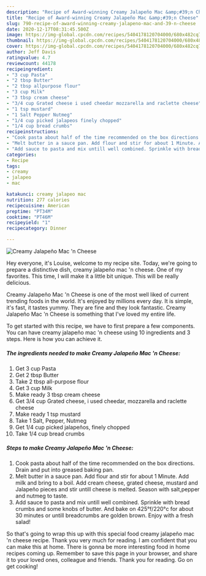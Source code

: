 ```yaml
---
description: "Recipe of Award-winning Creamy Jalapeño Mac &amp;#39;n Cheese"
title: "Recipe of Award-winning Creamy Jalapeño Mac &amp;#39;n Cheese"
slug: 790-recipe-of-award-winning-creamy-jalapeno-mac-and-39-n-cheese
date: 2020-12-17T08:31:45.500Z
image: https://img-global.cpcdn.com/recipes/5404178120704000/680x482cq70/creamy-jalapeno-mac-n-cheese-recipe-main-photo.jpg
thumbnail: https://img-global.cpcdn.com/recipes/5404178120704000/680x482cq70/creamy-jalapeno-mac-n-cheese-recipe-main-photo.jpg
cover: https://img-global.cpcdn.com/recipes/5404178120704000/680x482cq70/creamy-jalapeno-mac-n-cheese-recipe-main-photo.jpg
author: Jeff Davis
ratingvalue: 4.7
reviewcount: 44178
recipeingredient:
- "3 cup Pasta"
- "2 tbsp Butter"
- "2 tbsp allpurpose flour"
- "3 cup Milk"
- "3 tbsp cream cheese"
- "3/4 cup Grated cheese i used cheedar mozzarella and raclette cheese"
- "1 tsp mustard"
- "1 Salt Pepper Nutmeg"
- "1/4 cup picked jalapeos finely chopped"
- "1/4 cup bread crumbs"
recipeinstructions:
- "Cook pasta about half of the time recommended on the box directions. Drain and put into greased baking pan."
- "Melt butter in a sauce pan. Add flour and stir for about 1 Minute. Add milk and bring to a boil. Add cream cheese, grated cheese, mustard and Jalapeño pieces and stir untill cheese is melted. Season with salt,pepper and nutmeg to taste."
- "Add sauce to pasta and mix untill well combined. Sprinkle with bread crumbs and some knobs of butter. And bake on 425°f/220°c for about 30 minutes or untill breadcrumbs are golden brown. Enjoy with a fresh salad!"
categories:
- Recipe
tags:
- creamy
- jalapeo
- mac

katakunci: creamy jalapeo mac 
nutrition: 277 calories
recipecuisine: American
preptime: "PT34M"
cooktime: "PT46M"
recipeyield: "1"
recipecategory: Dinner

---
```



![Creamy Jalapeño Mac &#39;n Cheese](https://img-global.cpcdn.com/recipes/5404178120704000/680x482cq70/creamy-jalapeno-mac-n-cheese-recipe-main-photo.jpg)

Hey everyone, it's Louise, welcome to my recipe site. Today, we're going to prepare a distinctive dish, creamy jalapeño mac &#39;n cheese. One of my favorites. This time, I will make it a little bit unique. This will be really delicious.

Creamy Jalapeño Mac &#39;n Cheese is one of the most well liked of current trending foods in the world. It's enjoyed by millions every day. It is simple, it's fast, it tastes yummy. They are fine and they look fantastic. Creamy Jalapeño Mac &#39;n Cheese is something that I've loved my entire life.




To get started with this recipe, we have to first prepare a few components. You can have creamy jalapeño mac &#39;n cheese using 10 ingredients and 3 steps. Here is how you can achieve it.

<!--inarticleads1-->

##### The ingredients needed to make Creamy Jalapeño Mac &#39;n Cheese:

1. Get 3 cup Pasta
1. Get 2 tbsp Butter
1. Take 2 tbsp all-purpose flour
1. Get 3 cup Milk
1. Make ready 3 tbsp cream cheese
1. Get 3/4 cup Grated cheese, i used cheedar, mozzarella and raclette cheese
1. Make ready 1 tsp mustard
1. Take 1 Salt, Pepper, Nutmeg
1. Get 1/4 cup picked jalapeños, finely chopped
1. Take 1/4 cup bread crumbs




<!--inarticleads2-->

##### Steps to make Creamy Jalapeño Mac &#39;n Cheese:

1. Cook pasta about half of the time recommended on the box directions. Drain and put into greased baking pan.
1. Melt butter in a sauce pan. Add flour and stir for about 1 Minute. Add milk and bring to a boil. Add cream cheese, grated cheese, mustard and Jalapeño pieces and stir untill cheese is melted. Season with salt,pepper and nutmeg to taste.
1. Add sauce to pasta and mix untill well combined. Sprinkle with bread crumbs and some knobs of butter. And bake on 425°f/220°c for about 30 minutes or untill breadcrumbs are golden brown. Enjoy with a fresh salad!




So that's going to wrap this up with this special food creamy jalapeño mac &#39;n cheese recipe. Thank you very much for reading. I am confident that you can make this at home. There is gonna be more interesting food in home recipes coming up. Remember to save this page in your browser, and share it to your loved ones, colleague and friends. Thank you for reading. Go on get cooking!

